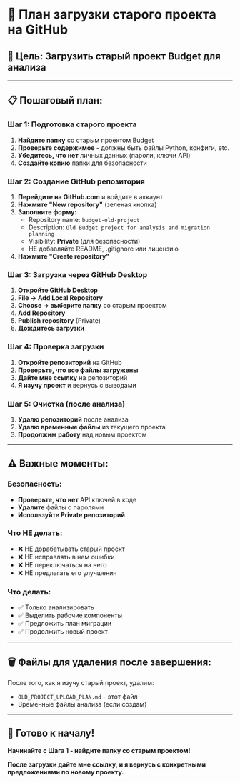 # 📁 План загрузки старого проекта на GitHub

## 🎯 Цель: Загрузить старый проект Budget для анализа

---

## 📋 Пошаговый план:

### **Шаг 1: Подготовка старого проекта**
1. **Найдите папку** со старым проектом Budget
2. **Проверьте содержимое** - должны быть файлы Python, конфиги, etc.
3. **Убедитесь, что нет** личных данных (пароли, ключи API)
4. **Создайте копию** папки для безопасности

### **Шаг 2: Создание GitHub репозитория**
1. **Перейдите на GitHub.com** и войдите в аккаунт
2. **Нажмите "New repository"** (зеленая кнопка)
3. **Заполните форму:**
   - Repository name: `budget-old-project`
   - Description: `Old Budget project for analysis and migration planning`
   - Visibility: **Private** (для безопасности)
   - НЕ добавляйте README, .gitignore или лицензию
4. **Нажмите "Create repository"**

### **Шаг 3: Загрузка через GitHub Desktop**
1. **Откройте GitHub Desktop**
2. **File → Add Local Repository**
3. **Choose → выберите папку** со старым проектом
4. **Add Repository**
5. **Publish repository** (Private)
6. **Дождитесь загрузки**

### **Шаг 4: Проверка загрузки**
1. **Откройте репозиторий** на GitHub
2. **Проверьте, что все файлы загружены**
3. **Дайте мне ссылку** на репозиторий
4. **Я изучу проект** и вернусь с выводами

### **Шаг 5: Очистка (после анализа)**
1. **Удалю репозиторий** после анализа
2. **Удалю временные файлы** из текущего проекта
3. **Продолжим работу** над новым проектом

---

## ⚠️ Важные моменты:

### **Безопасность:**
- **Проверьте, что нет** API ключей в коде
- **Удалите** файлы с паролями
- **Используйте Private репозиторий**

### **Что НЕ делать:**
- ❌ НЕ дорабатывать старый проект
- ❌ НЕ исправлять в нем ошибки
- ❌ НЕ переключаться на него
- ❌ НЕ предлагать его улучшения

### **Что делать:**
- ✅ Только анализировать
- ✅ Выделить рабочие компоненты
- ✅ Предложить план миграции
- ✅ Продолжить новый проект

---

## 🗑️ Файлы для удаления после завершения:

После того, как я изучу старый проект, удалим:
- `OLD_PROJECT_UPLOAD_PLAN.md` - этот файл
- Временные файлы анализа (если создам)

---

## 🚀 Готово к началу!

**Начинайте с Шага 1 - найдите папку со старым проектом!**

**После загрузки дайте мне ссылку, и я вернусь с конкретными предложениями по новому проекту.**
